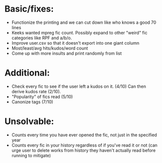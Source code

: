 # Basic/fixes:
* Functionize the printing and we can cut down like who knows a good 70 lines
* Keeks wanted mpreg fic count. Possibly expand to other "weird" fic categories like RPF and a/b/o.
* Improve user.csv so that it doesn't export into one giant column
* Most/least/avg hits/kudos/word count
* Come up with more insults and print randomly from list

# Additional:
* Check every fic to see if the user left a kudos on it. (4/10) Can then derive kudos rate (2/10).
* "Popularity" of fics read (5/10)
* Canonize tags (7/10)

# Unsolvable:
* Counts every time you have ever opened the fic, not just in the specified year
* Counts every fic in your history regardless of if you've read it or not (can urge user to delete works from history they haven't actually read before running to mitigate)
